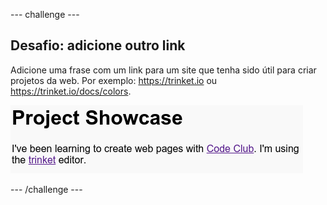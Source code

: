 \--- challenge \---

## Desafio: adicione outro link

Adicione uma frase com um link para um site que tenha sido útil para criar projetos da web. Por exemplo: <https://trinket.io> ou <https://trinket.io/docs/colors>.

![screenshot](images/showcase-link-challenge.png)

\--- /challenge \---